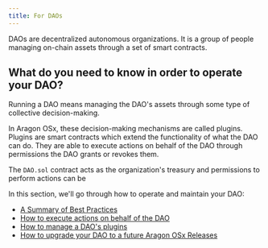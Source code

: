 ```yaml
---
title: For DAOs
---
```


DAOs are decentralized autonomous organizations. It is a group of people managing on-chain assets through a set of smart contracts.

## What do you need to know in order to operate your DAO?

Running a DAO means managing the DAO's assets through some type of collective decision-making.

In Aragon OSx, these decision-making mechanisms are called plugins. Plugins are smart contracts which extend the functionality of what the DAO can do. They are able to execute actions on behalf of the DAO through permissions the DAO grants or revokes them.

The `DAO.sol` contract acts as the organization's treasury and permissions to perform actions can be

In this section, we'll go through how to operate and maintain your DAO:

- [A Summary of Best Practices](./01-best-practices.md)
- [How to execute actions on behalf of the DAO](./02-action-execution.md)
- [How to manage a DAO's plugins](./03-managing-plugins/index.md)
- [How to upgrade your DAO to a future Aragon OSx Releases](./03-protocol-upgrades.md)

<!-- TO-DO: make sure the links here lead to the right sections -->

